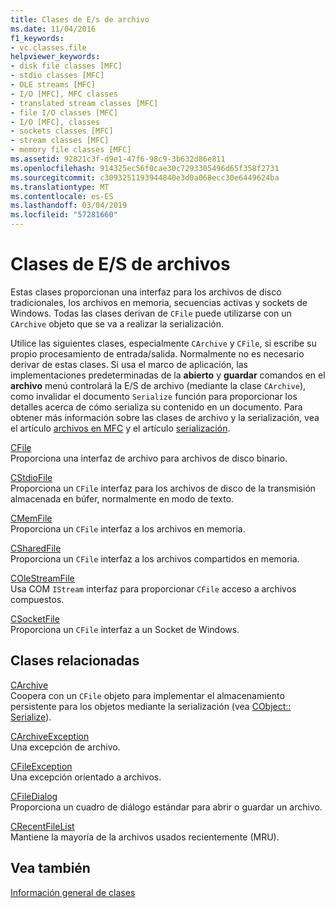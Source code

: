 ```yaml
---
title: Clases de E/s de archivo
ms.date: 11/04/2016
f1_keywords:
- vc.classes.file
helpviewer_keywords:
- disk file classes [MFC]
- stdio classes [MFC]
- OLE streams [MFC]
- I/O [MFC], MFC classes
- translated stream classes [MFC]
- file I/O classes [MFC]
- I/O [MFC], classes
- sockets classes [MFC]
- stream classes [MFC]
- memory file classes [MFC]
ms.assetid: 92821c3f-d9e1-47f6-98c9-3b632d86e811
ms.openlocfilehash: 914325ec56f0cae30c7293305496d65f358f2731
ms.sourcegitcommit: c3093251193944840e3d0a068ecc30e6449624ba
ms.translationtype: MT
ms.contentlocale: es-ES
ms.lasthandoff: 03/04/2019
ms.locfileid: "57281660"
---
```

# <a name="file-io-classes"></a>Clases de E/S de archivos

Estas clases proporcionan una interfaz para los archivos de disco tradicionales, los archivos en memoria, secuencias activas y sockets de Windows. Todas las clases derivan de `CFile` puede utilizarse con un `CArchive` objeto que se va a realizar la serialización.

Utilice las siguientes clases, especialmente `CArchive` y `CFile`, si escribe su propio procesamiento de entrada/salida. Normalmente no es necesario derivar de estas clases. Si usa el marco de aplicación, las implementaciones predeterminadas de la **abierto** y **guardar** comandos en el **archivo** menú controlará la E/S de archivo (mediante la clase `CArchive`), como invalidar el documento `Serialize` función para proporcionar los detalles acerca de cómo serializa su contenido en un documento. Para obtener más información sobre las clases de archivo y la serialización, vea el artículo [archivos en MFC](../mfc/files-in-mfc.md) y el artículo [serialización](../mfc/serialization-in-mfc.md).

[CFile](../mfc/reference/cfile-class.md)<br/>
Proporciona una interfaz de archivo para archivos de disco binario.

[CStdioFile](../mfc/reference/cstdiofile-class.md)<br/>
Proporciona un `CFile` interfaz para los archivos de disco de la transmisión almacenada en búfer, normalmente en modo de texto.

[CMemFile](../mfc/reference/cmemfile-class.md)<br/>
Proporciona un `CFile` interfaz a los archivos en memoria.

[CSharedFile](../mfc/reference/csharedfile-class.md)<br/>
Proporciona un `CFile` interfaz a los archivos compartidos en memoria.

[COleStreamFile](../mfc/reference/colestreamfile-class.md)<br/>
Usa COM `IStream` interfaz para proporcionar `CFile` acceso a archivos compuestos.

[CSocketFile](../mfc/reference/csocketfile-class.md)<br/>
Proporciona un `CFile` interfaz a un Socket de Windows.

## <a name="related-classes"></a>Clases relacionadas

[CArchive](../mfc/reference/carchive-class.md)<br/>
Coopera con un `CFile` objeto para implementar el almacenamiento persistente para los objetos mediante la serialización (vea [CObject:: Serialize](../mfc/reference/cobject-class.md#serialize)).

[CArchiveException](../mfc/reference/carchiveexception-class.md)<br/>
Una excepción de archivo.

[CFileException](../mfc/reference/cfileexception-class.md)<br/>
Una excepción orientado a archivos.

[CFileDialog](../mfc/reference/cfiledialog-class.md)<br/>
Proporciona un cuadro de diálogo estándar para abrir o guardar un archivo.

[CRecentFileList](../mfc/reference/crecentfilelist-class.md)<br/>
Mantiene la mayoría de la archivos usados recientemente (MRU).

## <a name="see-also"></a>Vea también

[Información general de clases](../mfc/class-library-overview.md)
